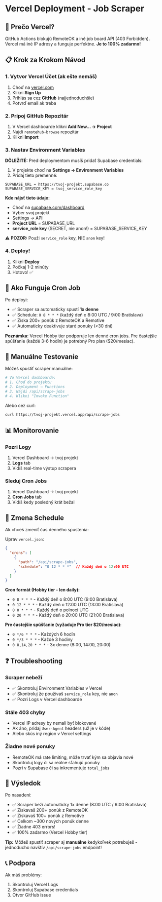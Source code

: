 # Vercel Deployment - Job Scraper

## 🎯 Prečo Vercel?

GitHub Actions blokujú RemoteOK a iné job board API (403 Forbidden). Vercel má iné IP adresy a funguje perfektne. **Je to 100% zadarmo!**

## 📋 Krok za Krokom Návod

### 1. Vytvor Vercel Účet (ak ešte nemáš)

1. Choď na [vercel.com](https://vercel.com)
2. Klikni **Sign Up**
3. Prihlás sa cez **GitHub** (najjednoduchšie)
4. Potvrď email ak treba

### 2. Pripoj GitHub Repozitár

1. V Vercel dashboarde klikni **Add New... → Project**
2. Nájdi `remotehub-browse` repozitár
3. Klikni **Import**

### 3. Nastav Environment Variables

**DÔLEŽITÉ:** Pred deploymentom musíš pridať Supabase credentials:

1. V projekte choď na **Settings → Environment Variables**
2. Pridaj tieto premenné:

```
SUPABASE_URL = https://tvoj-projekt.supabase.co
SUPABASE_SERVICE_KEY = tvoj_service_role_key
```

**Kde nájsť tieto údaje:**
- Choď na [supabase.com/dashboard](https://supabase.com/dashboard)
- Vyber svoj projekt
- Settings → API
- **Project URL** = SUPABASE_URL
- **service_role key** (SECRET, nie anon!) = SUPABASE_SERVICE_KEY

⚠️ **POZOR:** Použi `service_role` key, NIE `anon` key!

### 4. Deploy!

1. Klikni **Deploy**
2. Počkaj 1-2 minúty
3. Hotovo! ✅

## 🔄 Ako Funguje Cron Job

Po deployi:
- ✅ Scraper sa automaticky spustí **1x denne**
- ✅ Schedule: `0 8 * * *` (každý deň o 8:00 UTC / 9:00 Bratislava)
- ✅ Získa 200+ ponúk z RemoteOK a Remotive
- ✅ Automaticky deaktivuje staré ponuky (>30 dní)

**Poznámka:** Vercel Hobby tier podporuje len denné cron jobs. Pre častejšie spúšťanie (každé 3-6 hodín) je potrebný Pro plan ($20/mesiac).

## 🧪 Manuálne Testovanie

Môžeš spustiť scraper manuálne:

```bash
# Vo Vercel dashboarde:
# 1. Choď do projektu
# 2. Deployment → Functions
# 3. Nájdi /api/scrape-jobs
# 4. Klikni "Invoke Function"
```

Alebo cez curl:
```bash
curl https://tvoj-projekt.vercel.app/api/scrape-jobs
```

## 📊 Monitorovanie

### Pozri Logy
1. Vercel Dashboard → tvoj projekt
2. **Logs** tab
3. Vidíš real-time výstup scrapera

### Sleduj Cron Jobs
1. Vercel Dashboard → tvoj projekt
2. **Cron Jobs** tab
3. Vidíš kedy posledný krát bežal

## 🔧 Zmena Schedule

Ak chceš zmeniť čas denného spustenia:

Uprav `vercel.json`:
```json
{
  "crons": [
    {
      "path": "/api/scrape-jobs",
      "schedule": "0 12 * * *"  // Každý deň o 12:00 UTC
    }
  ]
}
```

**Cron formát (Hobby tier - len daily):**
- `0 8 * * *` - Každý deň o 8:00 UTC (9:00 Bratislava)
- `0 12 * * *` - Každý deň o 12:00 UTC (13:00 Bratislava)
- `0 0 * * *` - Každý deň o polnoci UTC
- `0 20 * * *` - Každý deň o 20:00 UTC (21:00 Bratislava)

**Pre častejšie spúšťanie (vyžaduje Pro tier $20/mesiac):**
- `0 */6 * * *` - Každých 6 hodín
- `0 */3 * * *` - Každé 3 hodiny
- `0 8,14,20 * * *` - 3x denne (8:00, 14:00, 20:00)

## ❓ Troubleshooting

### Scraper nebeží
- ✅ Skontroluj Environment Variables v Vercel
- ✅ Skontroluj že používaš `service_role` key, nie `anon`
- ✅ Pozri Logs v Vercel dashboarde

### Stále 403 chyby
- Vercel IP adresy by nemali byť blokované
- Ak áno, pridaj `User-Agent` headers (už je v kóde)
- Alebo skús iný region v Vercel settings

### Žiadne nové ponuky
- RemoteOK má rate limiting, môže trvať kým sa objavia nové
- Skontroluj logy či sa reálne sťahujú ponuky
- Pozri v Supabase či sa inkrementuje `total_jobs`

## 🎉 Výsledok

Po nasadení:
- ✅ Scraper beží automaticky 1x denne (8:00 UTC / 9:00 Bratislava)
- ✅ Získavaš 200+ ponúk z RemoteOK
- ✅ Získavaš 100+ ponúk z Remotive
- ✅ Celkom ~300 nových ponúk denne
- ✅ Žiadne 403 errors!
- ✅ 100% zadarmo (Vercel Hobby tier)

**Tip:** Môžeš spustiť scraper aj **manuálne** kedykoľvek potrebuješ - jednoducho navštív `/api/scrape-jobs` endpoint!

## 📞 Podpora

Ak máš problémy:
1. Skontroluj Vercel Logs
2. Skontroluj Supabase credentials
3. Otvor GitHub issue
